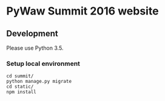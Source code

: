 # PyWaw Summit 2016 website

## Development 

Please use Python 3.5.

### Setup local environment

    cd summit/
    python manage.py migrate
    cd static/
    npm install

